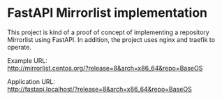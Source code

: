 # FastAPI Mirrorlist implementation
This project is kind of a proof of concept of implementing a repository Mirrorlist using FastAPI. 
In addition, the project uses nginx and traefik to operate.

Example URL:  
http://mirrorlist.centos.org/?release=8&arch=x86_64&repo=BaseOS  

Application URL:  
http://fastapi.localhost/?release=8&arch=x86_64&repo=BaseOS
